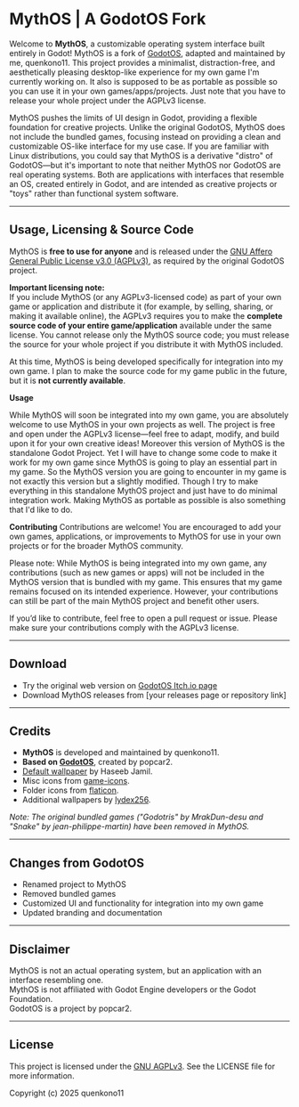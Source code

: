 # MythOS | A GodotOS Fork

Welcome to **MythOS**, a customizable operating system interface built entirely in Godot! MythOS is a fork of [GodotOS](https://github.com/popcar2/GodotOS), adapted and maintained by me, quenkono11. This project provides a minimalist, distraction-free, and aesthetically pleasing desktop-like experience for my own game I'm currently working on. It also is supposed to be as portable as possible so you can use it in your own games/apps/projects. Just note that you have to release your whole project under the AGPLv3 license.

MythOS pushes the limits of UI design in Godot, providing a flexible foundation for creative projects. Unlike the original GodotOS, MythOS does not include the bundled games, focusing instead on providing a clean and customizable OS-like interface for my use case. If you are familiar with Linux distributions, you could say that MythOS is a derivative "distro" of GodotOS—but it's important to note that neither MythOS nor GodotOS are real operating systems. Both are applications with interfaces that resemble an OS, created entirely in Godot, and are intended as creative projects or "toys" rather than functional system software.

---

## Usage, Licensing & Source Code

MythOS is **free to use for anyone** and is released under the [GNU Affero General Public License v3.0 (AGPLv3)](https://www.gnu.org/licenses/agpl-3.0.html), as required by the original GodotOS project.

**Important licensing note:**  
If you include MythOS (or any AGPLv3-licensed code) as part of your own game or application and distribute it (for example, by selling, sharing, or making it available online), the AGPLv3 requires you to make the **complete source code of your entire game/application** available under the same license. You cannot release only the MythOS source code; you must release the source for your whole project if you distribute it with MythOS included.

At this time, MythOS is being developed specifically for integration into my own game. I plan to make the source code for my game public in the future, but it is **not currently available**.

**Usage**

While MythOS will soon be integrated into my own game, you are absolutely welcome to use MythOS in your own projects as well. The project is free and open under the AGPLv3 license—feel free to adapt, modify, and build upon it for your own creative ideas!
Moreover this version of MythOS is the standalone Godot Project. Yet I will have to change some code to make it work for my own game since MythOS is going to play an essential part in my game. So the MythOS version you are going to encounter in my game is not exactly this version but a slightly modified. Though I try to make everything in this standalone MythOS project and just have to do minimal integration work. Making MythOS as portable as possible is also something that I'd like to do.

**Contributing**
Contributions are welcome! You are encouraged to add your own games, applications, or improvements to MythOS for use in your own projects or for the broader MythOS community.

Please note:
While MythOS is being integrated into my own game, any contributions (such as new games or apps) will not be included in the MythOS version that is bundled with my game. This ensures that my game remains focused on its intended experience. However, your contributions can still be part of the main MythOS project and benefit other users.

If you’d like to contribute, feel free to open a pull request or issue. Please make sure your contributions comply with the AGPLv3 license.


---

## Download

- Try the original web version on [GodotOS Itch.io page](https://popcar2.itch.io/godotos)
- Download MythOS releases from [your releases page or repository link]

---

## Credits

- **MythOS** is developed and maintained by quenkono11.
- **Based on [GodotOS](https://github.com/popcar2/GodotOS)**, created by popcar2.
- [Default wallpaper](https://unsplash.com/photos/snow-capped-mountain-at-night-3s85IxVDyXE) by Haseeb Jamil.
- Misc icons from [game-icons](https://game-icons.net/).
- Folder icons from [flaticon](https://www.flaticon.com/).
- Additional wallpapers by [lydex256](https://github.com/lydex256).

*Note: The original bundled games ("Godotris" by MrakDun-desu and "Snake" by jean-philippe-martin) have been removed in MythOS.*

---

## Changes from GodotOS

- Renamed project to MythOS
- Removed bundled games
- Customized UI and functionality for integration into my own game
- Updated branding and documentation

---

## Disclaimer

MythOS is not an actual operating system, but an application with an interface resembling one.  
MythOS is not affiliated with Godot Engine developers or the Godot Foundation.  
GodotOS is a project by popcar2.

---

## License

This project is licensed under the [GNU AGPLv3](LICENSE). See the LICENSE file for more information.

Copyright (c) 2025 quenkono11
